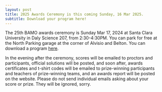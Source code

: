 ```yaml
---
layout: post
title: 2025 Awards Ceremony is this coming Sunday, 16 Mar 2025.
subtitle: Download your program here!
---
```


The 25th BAMO awards ceremony is Sunday Mar 17, 2024 at Santa Clara University in Daly Science 207, from 2:30-4:30PM.  You can park for free at the North Parking garage at the corner of
Alvisio and Belton.
You can download a program  [here](/archives/winners/BAMO2025AwardsProgram.pdf).

In the evening after the ceremony, scores will be emailed to proctors and participants, official solutions will be posted, and soon after, 
awards certificates and t-shirt codes will be emailed to prize-winning participants and teachers of prize-winning teams, and an awards report will be posted on the website.  Please do not send 
individual emails asking about your score or prize. They will be ignored, sorry.
